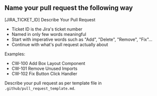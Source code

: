 ## Name your pull request the following way

[JIRA_TICKET_ID] Describe Your Pull Request

- Ticket ID is the Jira's ticket number
- Named in only few words meaningful
- Start with imperative words such as "Add", "Delete", "Remove", "Fix"...
- Continue with what's pull request actually about

Examples:

- CW-100 Add Box Layout Component
- CW-101 Remove Unused Imports
- CW-102 Fix Button Click Handler

Describe your pull request as per template file in `.github/pull_request_template.md`.
